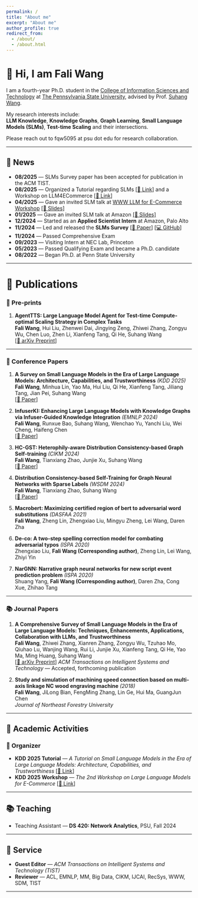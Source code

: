 ```yaml
---
permalink: /
title: "About me"
excerpt: "About me"
author_profile: true
redirect_from: 
  - /about/
  - /about.html
---
```

# 👋 Hi, I am **Fali Wang**  

I am a fourth-year Ph.D. student in the [College of Information Sciences and Technology](https://ist.psu.edu) at [The Pennsylvania State University](https://www.psu.edu/), advised by Prof. [Suhang Wang](https://suhangwang.ist.psu.edu/).  
<!-- I received my **M.S.** from the University of Chinese Academy of Sciences and **B.S.** from Northeast Forestry University.   -->

My research interests include:  
**LLM Knowledge**, **Knowledge Graphs**, **Graph Learning**, **Small Language Models (SLMs)**, **Test-time Scaling** and their intersections.  

Please reach out to fqw5095 at psu dot edu for research collaboration. 

---

## 📰 News
- **08/2025** — SLMs Survey paper has been accepted for publication in the ACM TIST. 
- **08/2025** — Organized a Tutorial regarding SLMs [[🔗 Link](https://fairyfali.github.io/kdd2025-tutorial/)] and a Workshop on LLM4ECommerce [[🔗 Link](https://kdd2025llm4ecommerce.github.io/)]
- **04/2025** — Gave an invited SLM talk at [WWW LLM for E-Commerce Workshop](https://llm4ecommerce.github.io/schedule/) [[📑 Slides]](/files/SLMs_Survey_Slides__Copy_for_WWW_.pdf)  
- **01/2025** — Gave an invited SLM talk at Amazon [[📑 Slides]](/files/SLMs_Survey_Slides.pdf)  
- **12/2024** — Started as an **Applied Scientist Intern** at Amazon, Palo Alto  
- **11/2024** — Led and released the **SLMs Survey** [[📄 Paper](https://arxiv.org/abs/2411.03350)] [[💻 GitHub](https://github.com/FairyFali/SLMs-Survey)]  
- **11/2024** — Passed Comprehensive Exam  
- **09/2023** — Visiting Intern at NEC Lab, Princeton  
- **05/2023** — Passed Qualifying Exam and became a Ph.D. candidate  
- **08/2022** — Began Ph.D. at Penn State University  

---

# 📄 Publications  

### 📝 Pre-prints

1. **AgentTTS: Large Language Model Agent for Test-time Compute-optimal Scaling Strategy in Complex Tasks**  
   **Fali Wang**, Hui Liu, Zhenwei Dai, Jingying Zeng, Zhiwei Zhang, Zongyu Wu, Chen Luo, Zhen Li, Xianfeng Tang, Qi He, Suhang Wang  
   [[📄 arXiv Preprint](https://arxiv.org/abs/2508.00890)]

---

### 🎤 Conference Papers

1. **A Survey on Small Language Models in the Era of Large Language Models: Architecture, Capabilities, and Trustworthiness** *(KDD 2025)*  
   **Fali Wang**, Minhua Lin, Yao Ma, Hui Liu, Qi He, Xianfeng Tang, Jiliang Tang, Jian Pei, Suhang Wang  
   [[📄 Paper](https://dl.acm.org/doi/abs/10.1145/3711896.3736563)]

2. **InfuserKI: Enhancing Large Language Models with Knowledge Graphs via Infuser-Guided Knowledge Integration** *(EMNLP 2024)*  
   **Fali Wang**, Runxue Bao, Suhang Wang, Wenchao Yu, Yanchi Liu, Wei Cheng, Haifeng Chen  
   [[📄 Paper](https://aclanthology.org/2024.findings-emnlp.209.pdf)]

3. **HC-GST: Heterophily-aware Distribution Consistency-based Graph Self-training** *(CIKM 2024)*  
   **Fali Wang**, Tianxiang Zhao, Junjie Xu, Suhang Wang  
   [[📄 Paper](https://arxiv.org/pdf/2407.17787)]

4. **Distribution Consistency-based Self-Training for Graph Neural Networks with Sparse Labels** *(WSDM 2024)*  
   **Fali Wang**, Tianxiang Zhao, Suhang Wang  
   [[📄 Paper](https://arxiv.org/pdf/2401.10394)]

5. **Macrobert: Maximizing certified region of bert to adversarial word substitutions** _(DASFAA 2021)_    
  **Fali Wang**, Zheng Lin, Zhengxiao Liu, Mingyu Zheng, Lei Wang, Daren Zha

6. **De-co: A two-step spelling correction model for combating adversarial typos** _(ISPA 2020)_    
  Zhengxiao Liu, **Fali Wang (Corresponding author)**, Zheng Lin, Lei Wang, Zhiyi Yin

7. **NarGNN: Narrative graph neural networks for new script event prediction problem** _(ISPA 2020)_    
  Shuang Yang, **Fali Wang (Corresponding author)**, Daren Zha, Cong Xue, Zhihao Tang

---

### 📚 Journal Papers

1. **A Comprehensive Survey of Small Language Models in the Era of Large Language Models: Techniques, Enhancements, Applications, Collaboration with LLMs, and Trustworthiness**  
   **Fali Wang**, Zhiwei Zhang, Xianren Zhang, Zongyu Wu, Tzuhao Mo, Qiuhao Lu, Wanjing Wang, Rui Li, Junjie Xu, Xianfeng Tang, Qi He, Yao Ma, Ming Huang, Suhang Wang  
   [[📄 arXiv Preprint](https://arxiv.org/abs/2411.03350)]
   *ACM Transactions on Intelligent Systems and Technology* — Accepted, forthcoming publication

2. **Study and simulation of machining speed connection based on multi-axis linkage NC wood engraving machine** *(2018)*  
   **Fali Wang**, JiLong Bian, FengMing Zhang, Lin Ge, Hui Ma, GuangJun Chen  
   *Journal of Northeast Forestry University*

---

## 🎯 Academic Activities

### 📢 Organizer
- **KDD 2025 Tutorial** — *A Tutorial on Small Language Models in the Era of Large Language Models: Architecture, Capabilities, and Trustworthiness* [[🔗 Link](https://fairyfali.github.io/kdd2025-tutorial/)]  
- **KDD 2025 Workshop** — *The 2nd Workshop on Large Language Models for E-Commerce* [[🔗 Link](https://kdd2025llm4ecommerce.github.io/)]

---

## 📚 Teaching
- Teaching Assistant — **DS 420: Network Analytics**, PSU, Fall 2024  

---

## 🤝 Service
- **Guest Editor** — *ACM Transactions on Intelligent Systems and Technology (TIST)*  
- **Reviewer** — ACL, EMNLP, MM, Big Data, CIKM, IJCAI, RecSys, WWW, SDM, TIST  

---



<div style="margin-top: 75px;"></div>
